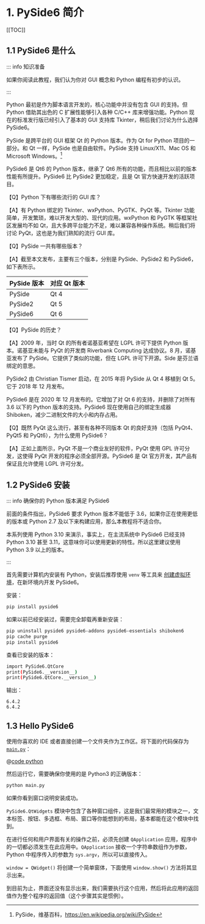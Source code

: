 # 1. PySide6 简介

[[TOC]]

## 1.1 PySide6 是什么

::: info 知识准备

如果你阅读此教程，我们认为你对 GUI 概念和 Python 编程有初步的认识。

:::

Python 最初是作为脚本语言开发的，核心功能中并没有包含 GUI 的支持。但 Python 借助其出色的 C 扩展性能够引入各种 C/C++ 库来增强功能。Python 现在的标准发行版已经引入了基本的 GUI 支持库 Tkinter，稍后我们讨论为什么选择 PySide6。

PySide 是跨平台的 GUI 框架 Qt 的 Python 版本。作为 Qt for Python 项目的一部分。和 Qt 一样，PySide 也是自由软件。PySide 支持 Linux/X11、Mac OS 和 Microsoft Windows。[^1]

[^1]: PySide，维基百科，<https://en.wikipedia.org/wiki/PySide>

PySide6 是 Qt6 的 Python 版本，继承了 Qt6 所有的功能，而且相比以前的版本性能有所提升。PySide6 比 PySide2 更加稳定，且是 Qt 官方快速开发的活跃项目。

【Q】Python 下有哪些流行的 GUI 库？

【A】有 Python 绑定的 Tkinter、wxPython、PyGTK、PyQt 等。Tkinter 功能简单，开发繁琐，难以开发大型的、现代的应用。wxPython 和 PyGTK 等框架社区发展均不如 Qt，且大多跨平台能力不足，难以兼容各种操作系统。稍后我们将讨论 PyQt，这也是为我们熟知的流行 GUI 库。

【Q】PySide 一共有哪些版本？

【A】截至本文发布，主要有三个版本，分别是 PySide、PySide2 和 PySide6，如下表所示。

| PySide 版本 | 对应 Qt 版本 |
| ----------- | ------------ |
| PySide      | Qt 4         |
| PySide2     | Qt 5         |
| PySide6     | Qt 6         |

【Q】PySide 的历史？

【A】2009 年，当时 Qt 的所有者诺基亚希望在 LGPL 许可下提供 Python 版本。诺基亚未能与 PyQt 的开发商 Riverbank Computing 达成协议。8 月，诺基亚发布了 PySide。它提供了类似的功能，但在 LGPL 许可下开源。Side 是芬兰语绑定的意思。

PySide2 由 Christian Tismer 启动，在 2015 年将 PySide 从 Qt 4 移植到 Qt 5。它于 2018 年 12 月发布。

PySide6 是在 2020 年 12 月发布的。它增加了对 Qt 6 的支持，并删除了对所有 3.6 以下的 Python 版本的支持。PySide6 现在使用自己的绑定生成器 Shiboken，减少二进制文件的大小和内存占用。

【Q】既然 PyQt 这么流行，甚至有各种不同版本 Qt 的良好支持（包括 PyQt4、PyQt5 和 PyQt6），为什么使用 PySide6？

【A】正如上面所示，PyQt 不是一个商业友好的软件，PyQt 使用 GPL 许可分发，这使得 PyQt 开发的程序必须全部开源。PySide6 是 Qt 官方开发，其产品有保证且允许使用 LGPL 许可分发。

## 1.2 PySide6 安装

::: info 确保你的 Python 版本满足 PySide6

前面的条件指出，PySide6 要求 Python 版本不能低于 3.6，如果你正在使用更低的版本或 Python 2.7 及以下来构建应用，那么本教程将不适合你。

本系列使用 Python 3.10 来演示，事实上，在主流系统中 PySide6 已经支持 Python 3.10 甚至 3.11，这意味你可以使用更新的特性。所以这里建议使用 Python 3.9 以上的版本。

:::

首先需要计算机内安装有 Python，安装后推荐使用 `venv` 等工具来 [创建虚拟环境](../../../python-core/stdlib/venv.md)，在新环境内开发 PySide6。

安装：

```bash
pip install pyside6
```

如果以前已经安装过，需要完全卸载再重新安装：

```bash
pip uninstall pyside6 pyside6-addons pyside6-essentials shiboken6
pip cache purge
pip install pyside6
```

查看已安装的版本：

```bash
import PySide6.QtCore
print(PySide6.__version__)
print(PySide6.QtCore.__version__)
```

输出：

```log
6.4.2
6.4.2
```

## 1.3 Hello PySide6

使用你喜欢的 IDE 或者直接创建一个文件夹作为工作区。将下面的代码保存为 [`main.py`](https://github.com/Sun-ZhenXing/vuepress-python-notes/tree/main/docs/pypi-package/pyside6/chapter01/src/main.py)：

@[code python](./src/main.py)

然后运行它，需要确保你使用的是 Python3 的正确版本：

```bash
python main.py
```

如果你看到窗口说明安装成功。

`PySide6.QtWidgets` 模块中包含了各种窗口组件，这是我们最常用的模块之一，文本标签、按钮、多选框、布局、窗口等你能想到的布局，基本都能在这个模块中找到。

在进行任何和用户界面有关的操作之前，必须先创建 `QApplication` 应用，程序中的一切都必须发生在此应用中。`QApplication` 接收一个字符串数组作为参数，Python 中程序传入的参数为 `sys.argv`，所以可以直接传入。

`window = QWidget()` 将创建一个简单窗体，下面使用 `window.show()` 方法将其显示出来。

到目前为止，界面还没有显示出来，我们需要执行这个应用，然后将此应用的返回值作为整个程序的返回值（这个步骤其实是惯例）。
